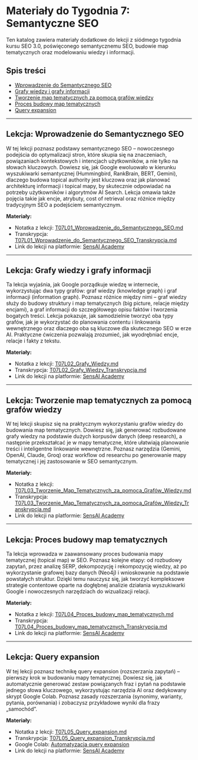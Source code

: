 # Materiały do Tygodnia 7: Semantyczne SEO

Ten katalog zawiera materiały dodatkowe do lekcji z siódmego tygodnia kursu SEO 3.0, poświęconego semantycznemu SEO, budowie map tematycznych oraz modelowaniu wiedzy i informacji.

## Spis treści
- [Wprowadzenie do Semantycznego SEO](#lekcja-wprowadzenie-do-semantycznego-seo)
- [Grafy wiedzy i grafy informacji](#lekcja-grafy-wiedzy-i-grafy-informacji)
- [Tworzenie map tematycznych za pomocą grafów wiedzy](#lekcja-tworzenie-map-tematycznych-za-pomocą-grafów-wiedzy)
- [Proces budowy map tematycznych](#lekcja-proces-budowy-map-tematycznych)
- [Query expansion](#lekcja-query-expansion)

---

## Lekcja: Wprowadzenie do Semantycznego SEO

W tej lekcji poznasz podstawy semantycznego SEO – nowoczesnego podejścia do optymalizacji stron, które skupia się na znaczeniach, powiązaniach kontekstowych i intencjach użytkowników, a nie tylko na słowach kluczowych. Dowiesz się, jak Google ewoluowało w kierunku wyszukiwarki semantycznej (Hummingbird, RankBrain, BERT, Gemini), dlaczego budowa topical authority jest kluczowa oraz jak planować architekturę informacji i topical mapy, by skutecznie odpowiadać na potrzeby użytkowników i algorytmów AI Search. Lekcja omawia także pojęcia takie jak encje, atrybuty, cost of retrieval oraz różnice między tradycyjnym SEO a podejściem semantycznym.

**Materiały:**
- Notatka z lekcji: [T07L01_Wprowadzenie_do_Semantycznego_SEO.md](./Dokumenty/T07L01_Wprowadzenie_do_Semantycznego_SEO.md)
- Transkrypcja: [T07L01_Wprowadzenie_do_Semantycznego_SEO_Transkrypcja.md](./Dokumenty/T07L01_Wprowadzenie_do_Semantycznego_SEO_Transkrypcja.md)
- Link do lekcji na platformie: [SensAI Academy](https://learn.sensai.academy/next/public/lesson/333)

---

## Lekcja: Grafy wiedzy i grafy informacji

Ta lekcja wyjaśnia, jak Google porządkuje wiedzę w internecie, wykorzystując dwa typy grafów: graf wiedzy (knowledge graph) i graf informacji (information graph). Poznasz różnice między nimi – graf wiedzy służy do budowy struktury i map tematycznych (big picture, relacje między encjami), a graf informacji do szczegółowego opisu faktów i tworzenia bogatych treści. Lekcja pokazuje, jak samodzielnie tworzyć oba typy grafów, jak je wykorzystać do planowania contentu i linkowania wewnętrznego oraz dlaczego oba są kluczowe dla skutecznego SEO w erze AI. Praktyczne ćwiczenia pozwalają zrozumieć, jak wyodrębniać encje, relacje i fakty z tekstu.

**Materiały:**
- Notatka z lekcji: [T07L02_Grafy_Wiedzy.md](./Dokumenty/T07L02_Grafy_Wiedzy.md)
- Transkrypcja: [T07L02_Grafy_Wiedzy_Transkrypcja.md](./Dokumenty/T07L02_Grafy_Wiedzy_Transkrypcja.md)
- Link do lekcji na platformie: [SensAI Academy](https://learn.sensai.academy/next/public/lesson/337)

---

## Lekcja: Tworzenie map tematycznych za pomocą grafów wiedzy

W tej lekcji skupisz się na praktycznym wykorzystaniu grafów wiedzy do budowania map tematycznych. Dowiesz się, jak generować rozbudowane grafy wiedzy na podstawie dużych korpusów danych (deep research), a następnie przekształcać je w mapy tematyczne, które ułatwiają planowanie treści i inteligentne linkowanie wewnętrzne. Poznasz narzędzia (Gemini, OpenAI, Claude, Groq) oraz workflow od researchu po generowanie mapy tematycznej i jej zastosowanie w SEO semantycznym.

**Materiały:**
- Notatka z lekcji: [T07L03_Tworzenie_Map_Tematycznych_za_pomocą_Grafów_Wiedzy.md](./Dokumenty/T07L03_Tworzenie_Map_Tematycznych_za_pomocą_Grafów_Wiedzy.md)
- Transkrypcja: [T07L03_Tworzenie_Map_Tematycznych_za_pomocą_Grafów_Wiedzy_Transkrypcja.md](./Dokumenty/T07L03_Tworzenie_Map_Tematycznych_za_pomocą_Grafów_Wiedzy_Transkrypcja.md)
- Link do lekcji na platformie: [SensAI Academy](https://learn.sensai.academy/next/public/lesson/334)

---

## Lekcja: Proces budowy map tematycznych

Ta lekcja wprowadza w zaawansowany proces budowania mapy tematycznej (topical map) w SEO. Poznasz kolejne etapy: od rozbudowy zapytań, przez analizę SERP, dekompozycję i rekompozycję wiedzy, aż po wykorzystanie grafowej bazy danych (Neo4j) i wnioskowanie na podstawie powstałych struktur. Dzięki temu nauczysz się, jak tworzyć kompleksowe strategie contentowe oparte na dogłębnej analizie działania wyszukiwarki Google i nowoczesnych narzędziach do wizualizacji relacji.

**Materiały:**
- Notatka z lekcji: [T07L04_Proces_budowy_map_tematycznych.md](./Dokumenty/T07L04_Proces_budowy_map_tematycznych.md)
- Transkrypcja: [T07L04_Proces_budowy_map_tematycznych_Transkrypcja.md](./Dokumenty/T07L04_Proces_budowy_map_tematycznych_Transkrypcja.md)
- Link do lekcji na platformie: [SensAI Academy](https://learn.sensai.academy/next/public/lesson/335)

---

## Lekcja: Query expansion

W tej lekcji poznasz technikę query expansion (rozszerzania zapytań) – pierwszy krok w budowaniu mapy tematycznej. Dowiesz się, jak automatycznie generować zestaw powiązanych fraz i pytań na podstawie jednego słowa kluczowego, wykorzystując narzędzia AI oraz dedykowany skrypt Google Colab. Poznasz zasady rozszerzania (synonimy, warianty, pytania, porównania) i zobaczysz przykładowe wyniki dla frazy „samochód”.

**Materiały:**
- Notatka z lekcji: [T07L05_Query_expansion.md](./Dokumenty/T07L05_Query_expansion.md)
- Transkrypcja: [T07L05_Query_expansion_Transkrypcja.md](./Dokumenty/T07L05_Query_expansion_Transkrypcja.md)
- Google Colab: [Automatyzacja query expansion](https://colab.research.google.com/drive/1kTx9_TbA43a0hmoOnWI_FhFeoXBZsz6q?usp=sharing)
- Link do lekcji na platformie: [SensAI Academy](https://learn.sensai.academy/next/public/lesson/336) 